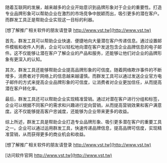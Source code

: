 随着互联网的发展，越来越多的企业开始意识到品牌形象对于企业的重要性。打造专业品牌形象可以帮助企业在激烈的市场竞争中脱颖而出，吸引更多的潜在客户。而群发工具正是帮助企业实现这一目标的利器。

[想了解推广相关软件的朋友请登录 http://www.vst.tw](http://www.vst.tw)

首先，群发工具可以帮助企业快速、便捷地向大量潜在客户传递信息。通过设置邮件模板和收件人列表，企业可以轻松地向潜在客户发送包含企业品牌信息的电子邮件。这不仅能够让潜在客户了解企业的产品和服务，还能够让他们对企业的品牌形象有更深入的认知。

其次，群发工具还能够帮助企业提高品牌形象的可信度。随着网络欺诈事件的不断增多，消费者对于网络上的信息越来越谨慎。而群发工具可以通过发送企业官方电子邮件的方式来提高企业品牌形象的可信度，让消费者对企业更加信任，从而提高潜在客户转化率。

最后，群发工具还可以帮助企业实现精准营销。通过对潜在客户进行分组和标签，企业可以根据不同客户的需求和兴趣进行定向营销，从而提高营销效果和客户满意度。这不仅能够提高客户忠诚度，还能够为企业带来更多的收益。

综上所述，群发工具是帮助企业打造专业品牌形象、吸引更多潜在客户的重要工具之一。企业可以通过运用群发工具，快速传递品牌信息，提高品牌可信度，实现精准营销，从而获得更多的商业机会和收益。

[想了解推广相关软件的朋友请登录 http://www.vst.tw](http://www.vst.tw)


[访问软件官网 http://www.vst.tw](http://www.vst.tw)
